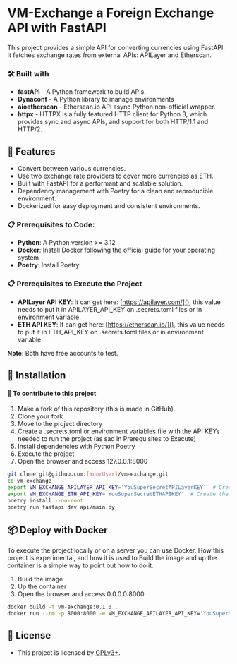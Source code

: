 # VM-Exchange a Foreign Exchange API with FastAPI

This project provides a simple API for converting currencies using FastAPI.
It fetches exchange rates from external APIs: APILayer and Etherscan.

### 🛠️ Built with
- **fastAPI** - A Python framework to build APIs.
- **Dynaconf** - A Python library to manage environments
- **aioetherscan** - Etherscan.io API async Python non-official wrapper. 
- **httpx** - HTTPX is a fully featured HTTP client for Python 3, which provides sync and async APIs, and support for both HTTP/1.1 and HTTP/2.

## 🚀 Features
- Convert between various currencies.
- Use two exchange rate providers to cover more currencies as ETH.
- Built with FastAPI for a performant and scalable solution.
- Dependency management with Poetry for a clean and reproducible environment.
- Dockerized for easy deployment and consistent environments.

### 📋 Prerequisites to Code:
- **Python**: A Python version >= 3.12
- **Docker**: Install Docker following the official guide for your operating system
- **Poetry**: Install Poetry

### 📋 Prerequisites to Execute the Project
- **APILayer API KEY**: It can get here: [https://apilayer.com/](), this value needs to put it in APILAYER_API_KEY on .secrets.toml files or in environment variable.
- **ETH API KEY**: It can get here: [https://etherscan.io/](), this value needs to put it in ETH_API_KEY on .secrets.toml files or in environment variable.

**Note**: Both have free accounts to test.

## 🔧 Installation
#### 🔩 To contribute to this project
1. Make a fork of this repository (this is made in GitHub)
1. Clone your fork 
1. Move to the project directory
1. Create a .secrets.toml or environment variables file with the API KEYs needed to run the project (as sad in Prerequisites to Execute)
1. Install dependencies with Python Poetry
1. Execute the project 
1. Open the browser and access 127.0.0.1:8000 

```bash
git clone git@github.com:[YourUser]/vm-exchange.git
cd vm-exchange
export VM_EXCHANGE_APILAYER_API_KEY='YouSuperSecretAPILayerKEY'  # Create the envvar of APILayer API Key
export VM_EXCHANGE_ETH_API_KEY='YouSuperSecretETHAPIKEY'  # Create the envvar of ETH API Key
poetry install --no-root
poetry run fastapi dev api/main.py
```

## 📦 Deploy with Docker 
To execute the project locally or on a server you can use Docker. 
How this project is experimental, and how it is used to Build the image and up the container is a simple way to point 
out how to do it.
1. Build the image
2. Up the container
3. Open the browser and access 0.0.0.0:8000

```bash
docker build -t vm-exchange:0.1.0 .
docker run --rm -p 8000:8000 -e VM_EXCHANGE_APILAYER_API_KEY='YouSuperSecretAPILayerKEY' -e VM_EXCHANGE_ETH_API_KEY='YouSuperSecretETHAPIKEY' vm-exchange:0.1.0
```

## 📄 License
- This project is licensed by [GPLv3+](https://github.com/Riverfount/vm-exchange#GPL-3.0-1-ov-file).
